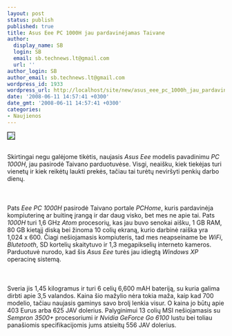 ```yaml
---
layout: post
status: publish
published: true
title: Asus Eee PC 1000H jau pardavinėjamas Taivane
author:
  display_name: SB
  login: SB
  email: sb.technews.lt@gmail.com
  url: ''
author_login: SB
author_email: sb.technews.lt@gmail.com
wordpress_id: 1933
wordpress_url: http://localhost/site/new/asus_eee_pc_1000h_jau_pardavinejamas_taivane/
date: '2008-06-11 14:57:41 +0300'
date_gmt: '2008-06-11 14:57:41 +0300'
categories:
- Naujienos
---
```

<div class="imgright"><img src="http://tbn0.google.com/images?q=tbn:rVRdRN7mtpeZYM:http://www.slashgear.com/gallery/data_files/2/7/8/asus_logo_1.jpg" border="1"></div>
<p><br>Skirtingai negu galėjome tikėtis, naujasis <i>Asus Eee</i> modelis pavadinimu <i>PC 1000H</i>, jau pasirodė Taivano parduotuvėse. Visgi, neaišku, kiek tiekėjas turi vienetų ir kiek reikėtų laukti prekės, tačiau tai turėtų neviršyti penkių darbo dienų.<br />
<br><br />
<br>Pats <i>Eee PC 1000H</i> pasirodė Taivano portale <i>PCHome</i>, kuris pardavinėja kompiuterinę ar buitinę įrangą ir dar daug visko, bet mes ne apie tai. Pats <i>1000H</i> turi 1,6 GHz <i>Atom</i> procesorių, kas jau buvo senokai aišku, 1 GB RAM, 80 GB kietąjį diską bei žinoma 10 colių ekraną, kurio darbinė raiška yra 1,024 x 600. Čiagi nešiojamasis kompiuteris, tad mes neapseiname be <i>WiFi</i>, <i>Blutetooth</i>, SD kortelių skaitytuvo ir 1,3 megapikselių interneto kameros. Parduotuvė nurodo, kad šis <i>Asus Eee</i> turės jau idiegtą <i>Windows XP</i> operacinę sistemą.<br />
<br><br />
<br>Sveria jis 1,45 kilogramus ir turi 6 celių 6,600 mAH bateriją, su kuria galima dirbti apie 3,5 valandos. Kaina šio mažylio nėra tokia maža, kaip kad 700 modelio, tačiau naujasis gaminys savo brolį lenkia visur. O kaina jo būtų apie 403 Eurus arba 625 JAV dolerius. Palyginimui 13 colių MSI nešiojamasis su <i>Sempron 3500+</i> procesoriumi ir <i>Nvidia GeForce Go 6100</i> lustu bei toliau panašiomis specifikacijomis jums atsieitų 556 JAV dolerius.<br />
<br><br />
<br><br />
<br><br />
<br><br />
<br><br />
<br><br />
<br></p>

